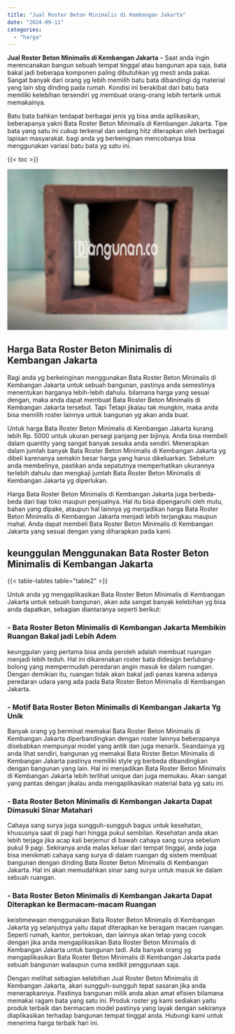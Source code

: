```yaml
---
title: "Jual Roster Beton Minimalis di Kembangan Jakarta"
date: "2024-09-11"
categories: 
  - "harga"
---
```


**Jual Roster Beton Minimalis di Kembangan Jakarta** – Saat anda ingin merencanakan bangun sebuah tempat tinggal atau bangunan apa saja, bata bakal jadi beberapa komponen paling dibutuhkan yg mesti anda pakai. Sangat banyak dari orang yg lebih memilih batu bata dibandingi dg material yang lain sbg dinding pada rumah. Kondisi ini berakibat dari batu bata memiliki kelebihan tersendiri yg membuat orang-orang lebih tertarik untuk memakainya.

Batu bata bahkan terdapat berbagai jenis yg bisa anda aplikasikan, beberapanya yakni Bata Roster Beton Minimalis di Kembangan Jakarta. Tipe bata yang satu ini cukup terkenal dan sedang hitz diterapkan oleh berbagai lapisan masyarakat. bagi anda yg berkeinginan mencobanya bisa menggunakan variasi batu bata yg satu ini.

{{< toc >}}

![Jual Roster Beton Minimalis di Kembangan Jakarta](/images/bata-roster-minimalis-38.png)

## Harga Bata Roster Beton Minimalis di Kembangan Jakarta

Bagi anda yg berkeinginan menggunakan Bata Roster Beton Minimalis di Kembangan Jakarta untuk sebuah bangunan, pastinya anda semestinya menentukan harganya lebih-lebih dahulu. bilamana harga yang sesuai dengan, maka anda dapat membuat Bata Roster Beton Minimalis di Kembangan Jakarta tersebut. Tapi Tetapi jikalau tak mungkin, maka anda bisa memilih roster lainnya untuk bangunan yg akan anda buat.

Untuk harga Bata Roster Beton Minimalis di Kembangan Jakarta kurang lebih Rp. 5000 untuk ukuran persegi panjang per bijinya. Anda bisa membeli dalam quantity yang sangat banyak sesuka anda sendiri. Menerapkan dalam jumlah banyak Bata Roster Beton Minimalis di Kembangan Jakarta yg dibeli karenanya semakin besar harga yang harus dikeluarkan. Sebelum anda membelinya, pastikan anda sepatutnya memperhatikan ukurannya terlebih dahulu dan mengkaji jumlah Bata Roster Beton Minimalis di Kembangan Jakarta yg diperlukan.

Harga Bata Roster Beton Minimalis di Kembangan Jakarta juga berbeda-beda dari tiap toko maupun penjualnya. Hal itu bisa dipengaruhi oleh mutu, bahan yang dipake, ataupun hal lainnya yg menjadikan harga Bata Roster Beton Minimalis di Kembangan Jakarta menjadi lebih terjangkau maupun mahal. Anda dapat membeli Bata Roster Beton Minimalis di Kembangan Jakarta yang sesuai dengan yang diharapkan pada kami.

## keunggulan Menggunakan Bata Roster Beton Minimalis di Kembangan Jakarta

{{< table-tables table="table2" >}}

Untuk anda yg mengaplikasikan Bata Roster Beton Minimalis di Kembangan Jakarta untuk sebuah bangunan, akan ada sangat banyak kelebihan yg bisa anda dapatkan, sebagian diantaranya seperti berikut:

### \- Bata Roster Beton Minimalis di Kembangan Jakarta Membikin Ruangan Bakal jadi Lebih Adem

keunggulan yang pertama bisa anda peroleh adalah membuat ruangan menjadi lebih teduh. Hal ini dikarenakan roster bata didesign berlubang-bolong yang mempermudah peredaran angin masuk ke dalam ruangan. Dengan demikian itu, ruangan tidak akan bakal jadi panas karena adanya peredaran udara yang ada pada Bata Roster Beton Minimalis di Kembangan Jakarta.

### \- Motif Bata Roster Beton Minimalis di Kembangan Jakarta Yg Unik

Banyak orang yg berminat memakai Bata Roster Beton Minimalis di Kembangan Jakarta diperbandingkan dengan roster lainnya beberapanya disebabkan mempunyai model yang antik dan juga menarik. Seandainya yg anda lihat sendiri, bangunan yg memakai Bata Roster Beton Minimalis di Kembangan Jakarta pastinya memiliki style yg berbeda dibandingkan dengan bangunan yang lain. Hal ini menjadikan Bata Roster Beton Minimalis di Kembangan Jakarta lebih terlihat unique dan juga memukau. Akan sangat yang pantas dengan jikalau anda mengaplikasikan material bata yg satu ini.

### \- Bata Roster Beton Minimalis di Kembangan Jakarta Dapat Dimasuki Sinar Matahari

Cahaya sang surya juga sungguh-sungguh bagus untuk kesehatan, khususnya saat di pagi hari hingga pukul sembilan. Kesehatan anda akan lebih terjaga jika acap kali berjemur di bawah cahaya sang surya sebelum pukul 9 pagi. Sekiranya anda malas keluar dari tempat tinggal, anda juga bisa menikmati cahaya sang surya di dalam ruangan dg sistem membuat bangunan dengan dinding Bata Roster Beton Minimalis di Kembangan Jakarta. Hal ini akan memudahkan sinar sang surya untuk masuk ke dalam sebuah ruangan.

### \- Bata Roster Beton Minimalis di Kembangan Jakarta Dapat Diterapkan ke Bermacam-macam Ruangan

keistimewaan menggunakan Bata Roster Beton Minimalis di Kembangan Jakarta yg selanjutnya yaitu dapat diterapkan ke beragam macam ruangan. Seperti rumah, kantor, pertokoan, dan lainnya akan tetap yang cocok dengan jika anda mengaplikasikan Bata Roster Beton Minimalis di Kembangan Jakarta untuk bangunan tadi. Ada banyak orang yg mengaplikasikan Bata Roster Beton Minimalis di Kembangan Jakarta pada sebuah bangunan walaupun cuma sedikit penggunaan saja.

Dengan melihat sebagian kelebihan Jual Roster Beton Minimalis di Kembangan Jakarta, akan sungguh-sungguh tepat sasaran jika anda menerapkannya. Pastinya bangunan milik anda akan amat efisien bilamana memakai ragam bata yang satu ini. Produk roster yg kami sediakan yaitu produk terbaik dan bermacam model pastinya yang layak dengan sekiranya diaplikasikan terhadap bangunan tempat tinggal anda. Hubungi kami untuk menerima harga terbaik hari ini.
